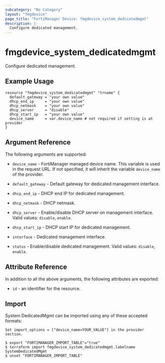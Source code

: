 ```yaml
---
subcategory: "No Category"
layout: "fmgdevice"
page_title: "FortiManager Device: fmgdevice_system_dedicatedmgmt"
description: |-
  Configure dedicated management.
---
```


# fmgdevice_system_dedicatedmgmt
Configure dedicated management.

## Example Usage

```hcl
resource "fmgdevice_system_dedicatedmgmt" "trname" {
  default_gateway = "your own value"
  dhcp_end_ip     = "your own value"
  dhcp_netmask    = "your own value"
  dhcp_server     = "disable"
  dhcp_start_ip   = "your own value"
  device_name     = var.device_name # not required if setting is at provider
}
```

## Argument Reference


The following arguments are supported:

* `device_name` - FortiManager managed device name. This variable is used in the request URL. If not specified, it will inherit the variable `device_name` of the provider.

* `default_gateway` - Default gateway for dedicated management interface.
* `dhcp_end_ip` - DHCP end IP for dedicated management.
* `dhcp_netmask` - DHCP netmask.
* `dhcp_server` - Enable/disable DHCP server on management interface. Valid values: `disable`, `enable`.

* `dhcp_start_ip` - DHCP start IP for dedicated management.
* `interface` - Dedicated management interface.
* `status` - Enable/disable dedicated management. Valid values: `disable`, `enable`.



## Attribute Reference

In addition to all the above arguments, the following attributes are exported:
* `id` - an identifier for the resource.

## Import

System DedicatedMgmt can be imported using any of these accepted formats:
```
Set import_options = ["device_name=YOUR_VALUE"] in the provider section.

$ export "FORTIMANAGER_IMPORT_TABLE"="true"
$ terraform import fmgdevice_system_dedicatedmgmt.labelname SystemDedicatedMgmt
$ unset "FORTIMANAGER_IMPORT_TABLE"
```

